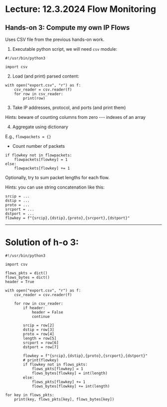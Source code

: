 # Lecture: 12.3.2024 Flow Monitoring

## Hands-on 3: Compute my own IP Flows

Uses CSV file from the previous hands-on work.

1. Executable python script, we will need `csv` module:

```
#!/usr/bin/python3

import csv
```

2. Load (and print) parsed content:

```
with open("export.csv", "r") as f:
    csv_reader = csv.reader(f)
    for row in csv_reader:
        print(row)
```

3. Take IP addresses, protocol, and ports (and print them)

Hints: beware of counting columns from zero --- indexes of an array

4. Aggregate using dictionary

E.g., `flowpackets = {}`

- Count number of packets

```
if flowkey not in flowpackets:
    flowpackets[flowkey] = 1
else:
    flowpackets[flowkey] += 1
```

Optionally, try to sum packet lengths for each flow.

Hints: you can use string concatenation like this:

```
srcip = ...
dstip = ...
proto = ...
srcport = ...
dstport = ...
flowkey = f"{srcip},{dstip},{proto},{srcport},{dstport}"
```

---

# Solution of h-o 3:

```
#!/usr/bin/python3

import csv

flows_pkts = dict()
flows_bytes = dict()
header = True

with open("export.csv", "r") as f:
    csv_reader = csv.reader(f)

    for row in csv_reader:
        if header:
            header = False
            continue

        srcip = row[2]
        dstip = row[3]
        proto = row[4]
        length = row[5]
        srcport = row[6]
        dstport = row[7]

        flowkey = f"{srcip},{dstip},{proto},{srcport},{dstport}"
        # print(flowkey)
        if flowkey not in flows_pkts:
            flows_pkts[flowkey] = 1
            flows_bytes[flowkey] = int(length)
        else:
            flows_pkts[flowkey] += 1
            flows_bytes[flowkey] += int(length)

for key in flows_pkts:
    print(key, flows_pkts[key], flows_bytes[key])
```

